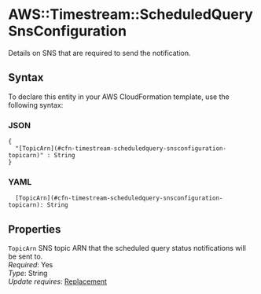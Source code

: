 # AWS::Timestream::ScheduledQuery SnsConfiguration<a name="aws-properties-timestream-scheduledquery-snsconfiguration"></a>

Details on SNS that are required to send the notification\.

## Syntax<a name="aws-properties-timestream-scheduledquery-snsconfiguration-syntax"></a>

To declare this entity in your AWS CloudFormation template, use the following syntax:

### JSON<a name="aws-properties-timestream-scheduledquery-snsconfiguration-syntax.json"></a>

```
{
  "[TopicArn](#cfn-timestream-scheduledquery-snsconfiguration-topicarn)" : String
}
```

### YAML<a name="aws-properties-timestream-scheduledquery-snsconfiguration-syntax.yaml"></a>

```
  [TopicArn](#cfn-timestream-scheduledquery-snsconfiguration-topicarn): String
```

## Properties<a name="aws-properties-timestream-scheduledquery-snsconfiguration-properties"></a>

`TopicArn`  <a name="cfn-timestream-scheduledquery-snsconfiguration-topicarn"></a>
SNS topic ARN that the scheduled query status notifications will be sent to\.  
*Required*: Yes  
*Type*: String  
*Update requires*: [Replacement](https://docs.aws.amazon.com/AWSCloudFormation/latest/UserGuide/using-cfn-updating-stacks-update-behaviors.html#update-replacement)